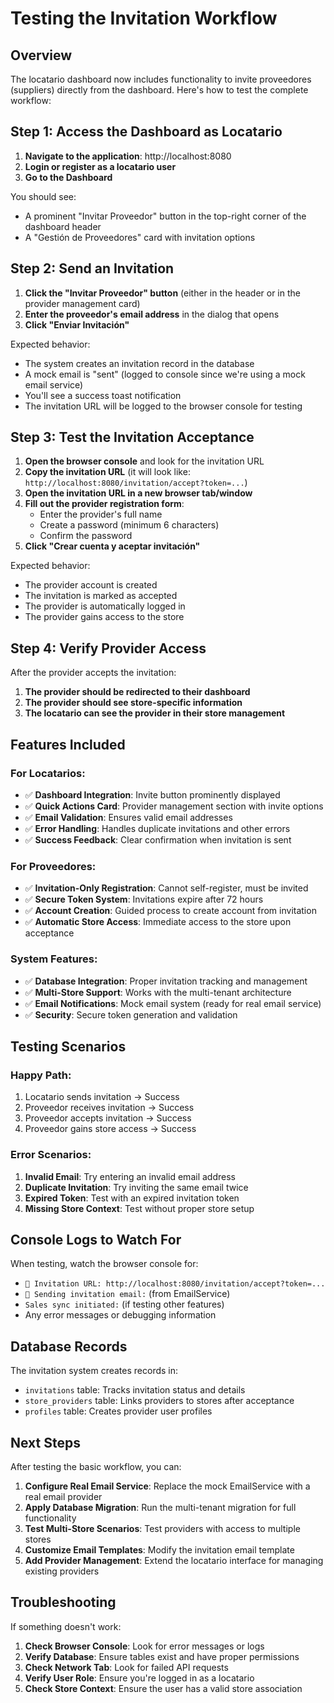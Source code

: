 # Testing the Invitation Workflow

## Overview
The locatario dashboard now includes functionality to invite proveedores (suppliers) directly from the dashboard. Here's how to test the complete workflow:

## Step 1: Access the Dashboard as Locatario

1. **Navigate to the application**: http://localhost:8080
2. **Login or register as a locatario user**
3. **Go to the Dashboard**

You should see:
- A prominent "Invitar Proveedor" button in the top-right corner of the dashboard header
- A "Gestión de Proveedores" card with invitation options

## Step 2: Send an Invitation

1. **Click the "Invitar Proveedor" button** (either in the header or in the provider management card)
2. **Enter the proveedor's email address** in the dialog that opens
3. **Click "Enviar Invitación"**

Expected behavior:
- The system creates an invitation record in the database
- A mock email is "sent" (logged to console since we're using a mock email service)
- You'll see a success toast notification
- The invitation URL will be logged to the browser console for testing

## Step 3: Test the Invitation Acceptance

1. **Open the browser console** and look for the invitation URL
2. **Copy the invitation URL** (it will look like: `http://localhost:8080/invitation/accept?token=...`)
3. **Open the invitation URL in a new browser tab/window**
4. **Fill out the provider registration form**:
   - Enter the provider's full name
   - Create a password (minimum 6 characters)
   - Confirm the password
5. **Click "Crear cuenta y aceptar invitación"**

Expected behavior:
- The provider account is created
- The invitation is marked as accepted
- The provider is automatically logged in
- The provider gains access to the store

## Step 4: Verify Provider Access

After the provider accepts the invitation:

1. **The provider should be redirected to their dashboard**
2. **The provider should see store-specific information**
3. **The locatario can see the provider in their store management**

## Features Included

### For Locatarios:
- ✅ **Dashboard Integration**: Invite button prominently displayed
- ✅ **Quick Actions Card**: Provider management section with invite options
- ✅ **Email Validation**: Ensures valid email addresses
- ✅ **Error Handling**: Handles duplicate invitations and other errors
- ✅ **Success Feedback**: Clear confirmation when invitation is sent

### For Proveedores:
- ✅ **Invitation-Only Registration**: Cannot self-register, must be invited
- ✅ **Secure Token System**: Invitations expire after 72 hours
- ✅ **Account Creation**: Guided process to create account from invitation
- ✅ **Automatic Store Access**: Immediate access to the store upon acceptance

### System Features:
- ✅ **Database Integration**: Proper invitation tracking and management
- ✅ **Multi-Store Support**: Works with the multi-tenant architecture
- ✅ **Email Notifications**: Mock email system (ready for real email service)
- ✅ **Security**: Secure token generation and validation

## Testing Scenarios

### Happy Path:
1. Locatario sends invitation → Success
2. Proveedor receives invitation → Success
3. Proveedor accepts invitation → Success
4. Proveedor gains store access → Success

### Error Scenarios:
1. **Invalid Email**: Try entering an invalid email address
2. **Duplicate Invitation**: Try inviting the same email twice
3. **Expired Token**: Test with an expired invitation token
4. **Missing Store Context**: Test without proper store setup

## Console Logs to Watch For

When testing, watch the browser console for:
- `🔗 Invitation URL: http://localhost:8080/invitation/accept?token=...`
- `📧 Sending invitation email:` (from EmailService)
- `Sales sync initiated:` (if testing other features)
- Any error messages or debugging information

## Database Records

The invitation system creates records in:
- `invitations` table: Tracks invitation status and details
- `store_providers` table: Links providers to stores after acceptance
- `profiles` table: Creates provider user profiles

## Next Steps

After testing the basic workflow, you can:
1. **Configure Real Email Service**: Replace the mock EmailService with a real email provider
2. **Apply Database Migration**: Run the multi-tenant migration for full functionality
3. **Test Multi-Store Scenarios**: Test providers with access to multiple stores
4. **Customize Email Templates**: Modify the invitation email template
5. **Add Provider Management**: Extend the locatario interface for managing existing providers

## Troubleshooting

If something doesn't work:
1. **Check Browser Console**: Look for error messages or logs
2. **Verify Database**: Ensure tables exist and have proper permissions
3. **Check Network Tab**: Look for failed API requests
4. **Verify User Role**: Ensure you're logged in as a locatario
5. **Check Store Context**: Ensure the user has a valid store association
